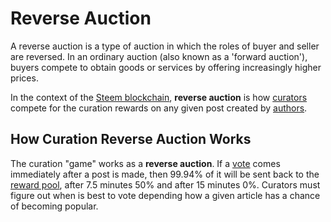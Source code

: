 # Reverse Auction

A reverse auction is a type of auction in which the roles of buyer and seller are reversed. In an ordinary auction (also known as a 'forward auction'), buyers compete to obtain goods or services by offering increasingly higher prices.

In the context of the [Steem blockchain](/docs/glossary/steem-blockchain.md), **reverse auction** is how [curators](/docs/glossary/curator.md) compete for the curation rewards on any given post created by [authors](/docs/glossary/author.md).

## How Curation Reverse Auction Works

The curation "game" works as a **reverse auction**. If a [vote](/docs/glossary/voting.md) comes immediately after a post is made, then 99.94% of it will be sent back to the [reward pool](/docs/glossary/reward-pool.md), after 7.5 minutes 50% and after 15 minutes 0%. Curators must figure out when is best to vote depending how a given article has a chance of becoming popular.